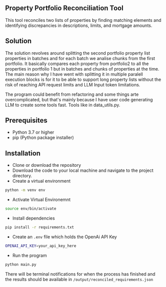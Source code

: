 ## Property Portfolio Reconciliation Tool
 This tool reconciles two lists of properties by finding matching elements and identifying discrepancies in descriptions, limits, and mortgage amounts.

## Solution

The solution revolves around splitting the second portfolio property list properties in batches and for each batch we analise chunks from the first portfolio. It basically compares each property from portfolio2 to all the properties in portfolio 1 but in batches and chunks of properties at the time. 
The main reason why I have went with splitting it in multiple paralell execution blocks is for it to be able to support long property lists without the risk of reaching API request limits and LLM Input token limitations.

The program could benefit from refactoring and some things arte overcomplicated, but that's mainly because I have user code generating LLM to create some tools fast. Tools like in data_utils.py.



## Prerequisites

 - Python 3.7 or higher
 - pip (Python package installer)

## Installation

 - Clone or download the repository
 - Download the code to your local machine and navigate to the project directory.
 - Create a virtual environment
 ```bash
 python -m venv env
 ```
 - Activate Virtual Environemnt
 ```bash
 source env/bin/activate
 ```
  - Install dependencies
  ```bash
  pip install -r requirements.txt
  ```
 - Create an `.env` file which holds the OpenAi API Key

 ```bash
 OPENAI_API_KEY=your_api_key_here
 ```

 - Run the program
 ```bash
 python main.py
```

There will be terminal notifications for when the process has finished and the results should be available in `/output/reconciled_requirements.json`
